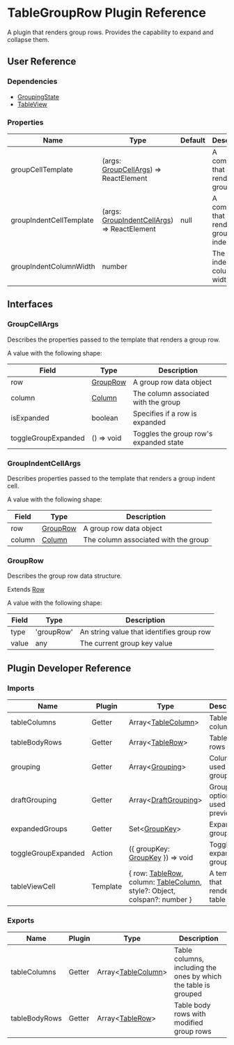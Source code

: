 # TableGroupRow Plugin Reference

A plugin that renders group rows. Provides the capability to expand and collapse them.

## User Reference

### Dependencies

- [GroupingState](grouping-state.md)
- [TableView](table-view.md)

### Properties

Name | Type | Default | Description
-----|------|---------|------------
groupCellTemplate | (args: [GroupCellArgs](#group-cell-args)) => ReactElement | | A component that renders a group row
groupIndentCellTemplate | (args: [GroupIndentCellArgs](#group-indent-cell-args)) => ReactElement | null | A component that renders a group indent cell
groupIndentColumnWidth | number | | The group indent column's width

## Interfaces

### <a name="group-cell-args"></a>GroupCellArgs

Describes the properties passed to the template that renders a group row.

A value with the following shape:

Field | Type | Description
------|------|------------
row | [GroupRow](#group-row) | A group row data object
column | [Column](grid.md#column) | The column associated with the group
isExpanded | boolean | Specifies if a row is expanded
toggleGroupExpanded | () => void | Toggles the group row's expanded state

### <a name="group-indent-cell-args"></a>GroupIndentCellArgs

Describes properties passed to the template that renders a group indent cell.

A value with the following shape:

Field | Type | Description
------|------|------------
row | [GroupRow](#group-row) | A group row data object
column | [Column](grid.md#column) | The column associated with the group

### <a name="group-row"></a>GroupRow

Describes the group row data structure.

Extends [Row](grid.md#row)

A value with the following shape:

Field | Type | Description
------|------|------------
type | 'groupRow' | An string value that identifies group row
value | any | The current group key value

## Plugin Developer Reference

### Imports

Name | Plugin | Type | Description
-----|--------|------|------------
tableColumns | Getter | Array&lt;[TableColumn](table-view.md#table-column)&gt; | Table columns
tableBodyRows | Getter | Array&lt;[TableRow](table-view.md#table-row)&gt; | Table body rows
grouping | Getter | Array&lt;[Grouping](grouping-state.md#grouping)&gt; | Columns used for grouping
draftGrouping | Getter | Array&lt;[DraftGrouping](grouping-state.md#draft-grouping)&gt; | Grouping options used for preview
expandedGroups | Getter | Set&lt;[GroupKey](grouping-state.md#group-key)&gt; | Expanded groups
toggleGroupExpanded | Action | ({ groupKey: [GroupKey](grouping-state.md#group-key) }) => void | Toggles the expanded group state
tableViewCell | Template | { row: [TableRow](table-view.md#table-row), column: [TableColumn](table-view.md#table-column), style?: Object, colspan?: number } | A template that renders a table cell

### Exports

Name | Plugin | Type | Description
-----|--------|------|------------
tableColumns | Getter | Array&lt;[TableColumn](table-view.md#table-column)&gt; | Table columns, including the ones by which the table is grouped
tableBodyRows | Getter | Array&lt;[TableRow](table-view.md#table-column)&gt; | Table body rows with modified group rows
